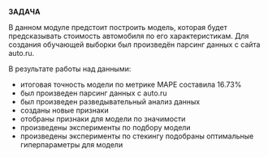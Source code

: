 **ЗАДАЧА**

В данном модуле предстоит построить модель, которая будет предсказывать стоимость автомобиля по его характеристикам.
Для создания обучающей выборки был произведён парсинг данных с сайта auto.ru.

В результате работы над данными:

- итоговая точность модели по метрике MAPE составила 16.73%
- был произведен парсинг данных с auto.ru
- был произведен разведывательный анализ данных
- созданы новые признаки
- отобраны признаки для модели по значимости
- произведены эксперименты по подбору модели
- произведены эксперименты по стекингу
 подобраны оптимальные гиперпараметры для модели